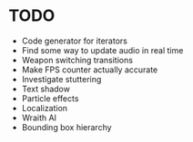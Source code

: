 # TODO
- Code generator for iterators
- Find some way to update audio in real time
- Weapon switching transitions
- Make FPS counter actually accurate
- Investigate stuttering
- Text shadow
- Particle effects
- Localization
- Wraith AI
- Bounding box hierarchy